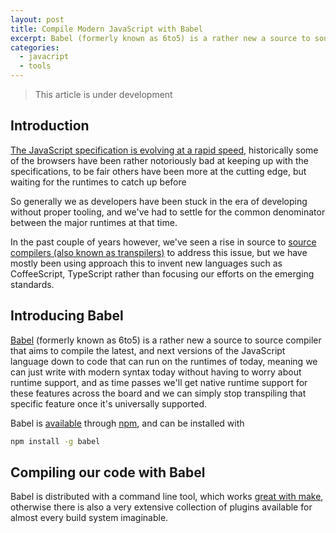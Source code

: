 ```yaml
---
layout: post
title: Compile Modern JavaScript with Babel
excerpt: Babel (formerly known as 6to5) is a rather new a source to source compiler that aims to compile the latest, and next versions of the JavaScript language down to code that can run on the runtimes of today, meaning we can just write with modern syntax today without having to worry about runtime support, and as time passes we'll get native runtime support for these features across the board and we can simply stop transpiling that specific feature once it's universally supported.
categories:
  - javacript
  - tools
---
```


> This article is under development

## Introduction
[The JavaScript specification is evolving at a rapid speed][overview-of-javascript-2015], historically some of the browsers have been rather notoriously bad at keeping up with the specifications, to be fair others have been more at the cutting edge, but waiting for the runtimes to catch up before 

So generally we as developers have been stuck in the era of developing without proper tooling, and we've had to settle for the common denominator between the major runtimes at that time.

In the past couple of years however, we've seen a rise in source to [source compilers (also known as transpilers)](wikipedia-transpilers) to address this issue, but we have mostly been using approach this to invent new languages such as CoffeeScript, TypeScript rather than focusing our efforts on the emerging standards.

## Introducing Babel
[Babel][babel] (formerly known as 6to5) is a rather new a source to source compiler that aims to compile the latest, and next versions of the JavaScript language down to code that can run on the runtimes of today, meaning we can just write with modern syntax today without having to worry about runtime support, and as time passes we'll get native runtime support for these features across the board and we can simply stop transpiling that specific feature once it's universally supported.

Babel is [available][babel-npm] through [npm][npm], and can be installed with

```bash
npm install -g babel
```

## Compiling our code with Babel
Babel is distributed with a command line tool, which works [great with make][make-for-the-web-generation], otherwise there is also a very extensive collection of plugins available for almost every build system imaginable.

[make-for-the-web-generation]: /javascript/make-for-the-web-generation/
[overview-of-javascript-2015]: /javascript/overview-javascript-2015/
[babel]: http://babeljs.io
[babel-npm]: http://babeljs.io
[npm]: https://npmjs.org
